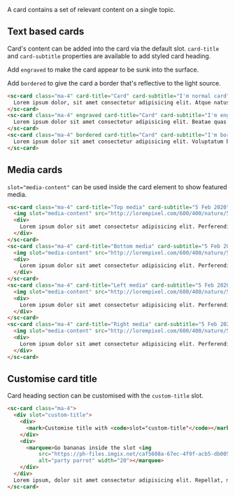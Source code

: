 <div class="intro">
  A card contains a set of relevant content on a single topic.
</div>

## Text based cards

Card's content can be added into the card via the default slot. `card-title` and `card-subtitle` properties are available to add styled card heading.

Add `engraved` to make the card appear to be sunk into the surface.

Add `bordered` to give the card a border that's reflective to the light source.

```html
<sc-card class="ma-4" card-title="Card" card-subtitle="I'm normal card">
  Lorem ipsum dolor, sit amet consectetur adipisicing elit. Atque natus autem veritatis architecto facilis
</sc-card>
<sc-card class="ma-4" engraved card-title="Card" card-subtitle="I'm engraved card">
  Lorem ipsum dolor sit amet consectetur adipisicing elit. Beatae quas dolorem voluptatibus facilis
</sc-card>
<sc-card class="ma-4" bordered card-title="Card" card-subtitle="I'm bordered card">
  Lorem ipsum dolor sit amet consectetur adipisicing elit. Voluptatum beatae velit maiores illum
</sc-card>
```

<h2>Media cards</h2>

`slot="media-content"` can be used inside the card element to show featured media.

```html
<sc-card class="ma-4" card-title="Top media" card-subtitle="5 Feb 2020" media-position="top">
  <img slot="media-content" src="http://lorempixel.com/600/400/nature/5/" alt="photo">
  <div>
    Lorem ipsum dolor sit amet consectetur adipisicing elit. Perferendis rerum veniam natus sapiente porro
  </div>
</sc-card>
<sc-card class="ma-4" card-title="Bottom media" card-subtitle="5 Feb 2020" media-position="bottom">
  <img slot="media-content" src="http://lorempixel.com/600/400/nature/5/" alt="photo">
  <div>
    Lorem ipsum dolor sit amet consectetur adipisicing elit. Perferendis rerum veniam natus sapiente porro
  </div>
</sc-card>
<sc-card class="ma-4" card-title="Left media" card-subtitle="5 Feb 2020" media-position="left">
  <img slot="media-content" src="http://lorempixel.com/600/400/nature/5/" alt="photo">
  <div>
    Lorem ipsum dolor sit amet consectetur adipisicing elit. Perferendis rerum veniam natus sapiente porro
  </div>
</sc-card>
<sc-card class="ma-4" card-title="Right media" card-subtitle="5 Feb 2020" media-position="right">
  <img slot="media-content" src="http://lorempixel.com/600/400/nature/5/" alt="photo">
  <div>
    Lorem ipsum dolor sit amet consectetur adipisicing elit. Perferendis rerum veniam natus sapiente porro
  </div>
</sc-card>
```


## Customise card title

Card heading section can be customised with the `custom-title` slot. 

```html
<sc-card class="ma-4">
  <div slot="custom-title">
    <div>
      <mark>Customise title with <code>slot="custom-title"</code></mark>
    </div>
    <div>
      <marquee>Go bananas inside the slot <img
          src="https://ph-files.imgix.net/caf5608a-67ec-4f9f-acb5-db0052c33bed?auto=format&auto=compress&codec=mozjpeg&cs=strip&w=80&h=80"
          alt="party parrot" width="20"></marquee>
    </div>
  </div>
  Lorem ipsum, dolor sit amet consectetur adipisicing elit. Repellat, modi animi possimus fugiat accusamus vitae tempore suscipit asperiores eum cum nihil amet natus impedit iure
</sc-card>
```